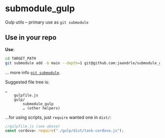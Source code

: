 # submodule_gulp
Gulp utils – primary use as `git submodule`

## Use in your repo
**Use**:
```bash
cd TARGET_PATH
git submodule add -b main --depth=1 git@github.com:jaandrle/submodule_gulp.git
```
… more info [`git submodule`](https://gist.github.com/jaandrle/b4836d72b63a3eefc6126d94c683e5b3).

Suggested file tree is:
```
…
    gulpfile.js
    gulp/
        submodule_gulp
        … (other helpers)
```
…for using scripts, just `require` wanted one in `dist/`:
```javascript
//gulpfile.js (see above)
const cordova= require("./gulp/dist/task-cordova.js");
```
